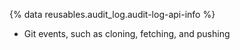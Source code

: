 {% data reusables.audit_log.audit-log-api-info %}
* Git events, such as cloning, fetching, and pushing